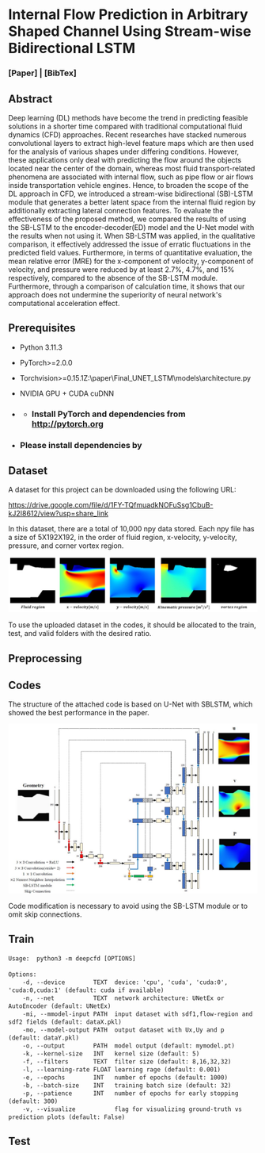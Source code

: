 # Internal Flow Prediction in Arbitrary Shaped Channel Using Stream-wise Bidirectional LSTM
### [Paper] | [BibTex]

## Abstract

Deep learning (DL) methods have become the trend in predicting feasible solutions in a shorter time compared with traditional computational fluid dynamics (CFD) approaches. Recent researches have stacked numerous convolutional layers to extract high-level feature maps which are then used for the analysis of various shapes under differing conditions. However, these applications only deal with predicting the flow around the objects located near the center of the domain, whereas most fluid transport-related phenomena are associated with internal flow, such as pipe flow or air flows inside transportation vehicle engines. Hence, to broaden the scope of the DL approach in CFD, we introduced a stream-wise bidirectional (SB)-LSTM module that generates a better latent space from the internal fluid region by additionally extracting lateral connection features. To evaluate the effectiveness of the proposed method, we compared the results of using the SB-LSTM to the encoder-decoder(ED) model and the U-Net model with the results when not using it. When SB-LSTM was applied, in the qualitative comparison, it effectively addressed the issue of erratic fluctuations in the predicted field values. Furthermore, in terms of quantitative evaluation, the mean relative error (MRE) for the x-component of velocity, y-component of velocity, and pressure were reduced by at least 2.7%, 4.7%, and 15% respectively, compared to the absence of the SB-LSTM module. Furthermore, through a comparison of calculation time, it shows that our approach does not undermine the superiority of neural network's computational acceleration effect.

## Prerequisites
- Python 3.11.3
- PyTorch>=2.0.0
- Torchvision>=0.15.1Z:\paper\Final_UNET_LSTM\models\architecture.py
- NVIDIA GPU + CUDA cuDNN

- - ### Install PyTorch and dependencies from http://pytorch.org
- ### Please install dependencies by

## Dataset

A dataset for this project can be downloaded using the following URL:

https://drive.google.com/file/d/1FY-TQfmuadkNOFuSsg1CbuB-kJ2I8612/view?usp=share_link

In this dataset, there are a total of 10,000 npy data stored. Each npy file has a size of 5X192X192, in the order of fluid region, x-velocity, y-velocity, pressure, and corner vortex region.

![data_sample](./images/data.png)

To use the uploaded dataset in the codes, it should be allocated to the train, test, and valid folders with the desired ratio.

## Preprocessing



## Codes

The structure of the attached code is based on U-Net with SBLSTM, which showed the best performance in the paper.

![SBLSTM-UNET](./images/SBLSTM-UNET.png)

Code modification is necessary to avoid using the SB-LSTM module or to omit skip connections.

## Train

```
Usage:  python3 -m deepcfd [OPTIONS]

Options:
    -d, --device        TEXT  device: 'cpu', 'cuda', 'cuda:0', 'cuda:0,cuda:1' (default: cuda if available)
    -n, --net           TEXT  network architecture: UNetEx or AutoEncoder (default: UNetEx)
    -mi, --mmodel-input PATH  input dataset with sdf1,flow-region and sdf2 fields (default: dataX.pkl)
    -mo, --model-output PATH  output dataset with Ux,Uy and p (default: dataY.pkl)
    -o, --output        PATH  model output (default: mymodel.pt)
    -k, --kernel-size   INT   kernel size (default: 5)
    -f, --filters       TEXT  filter size (default: 8,16,32,32)
    -l, --learning-rate FLOAT learning rage (default: 0.001)
    -e, --epochs        INT   number of epochs (default: 1000)
    -b, --batch-size    INT   training batch size (default: 32)
    -p, --patience      INT   number of epochs for early stopping (default: 300)
    -v, --visualize           flag for visualizing ground-truth vs prediction plots (default: False)
```

## Test

